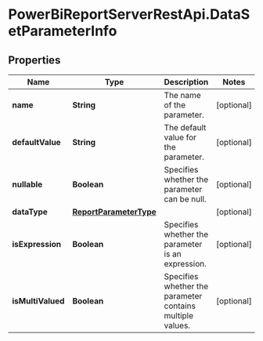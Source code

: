 # PowerBiReportServerRestApi.DataSetParameterInfo

## Properties
Name | Type | Description | Notes
------------ | ------------- | ------------- | -------------
**name** | **String** | The name of the parameter. | [optional] 
**defaultValue** | **String** | The default value for the parameter. | [optional] 
**nullable** | **Boolean** | Specifies whether the parameter can be null. | [optional] 
**dataType** | [**ReportParameterType**](ReportParameterType.md) |  | [optional] 
**isExpression** | **Boolean** | Specifies whether the parameter is an expression. | [optional] 
**isMultiValued** | **Boolean** | Specifies whether the parameter contains multiple values. | [optional] 


